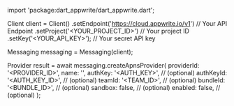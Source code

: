 import 'package:dart_appwrite/dart_appwrite.dart';

Client client = Client()
    .setEndpoint('https://cloud.appwrite.io/v1') // Your API Endpoint
    .setProject('&lt;YOUR_PROJECT_ID&gt;') // Your project ID
    .setKey('&lt;YOUR_API_KEY&gt;'); // Your secret API key

Messaging messaging = Messaging(client);

Provider result = await messaging.createApnsProvider(
    providerId: '<PROVIDER_ID>',
    name: '<NAME>',
    authKey: '<AUTH_KEY>', // (optional)
    authKeyId: '<AUTH_KEY_ID>', // (optional)
    teamId: '<TEAM_ID>', // (optional)
    bundleId: '<BUNDLE_ID>', // (optional)
    sandbox: false, // (optional)
    enabled: false, // (optional)
);

